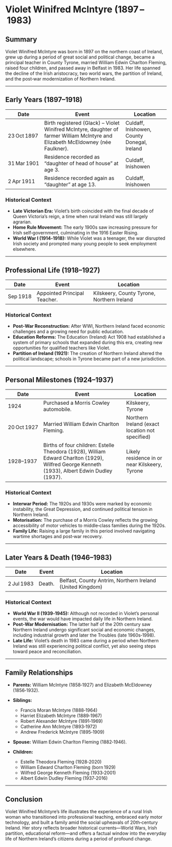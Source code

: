 # Violet Winifred McIntyre (1897 – 1983)

## Summary  
Violet Winifred McIntyre was born in 1897 on the northern coast of Ireland, grew up during a period of great social and political change, became a principal teacher in County Tyrone, married William Edwin Charlton Fleming, raised four children, and passed away in Belfast in 1983. Her life spanned the decline of the Irish aristocracy, two world wars, the partition of Ireland, and the post‑war modernization of Northern Ireland.

---

## Early Years (1897–1918)

| Date | Event | Location |
|------|-------|----------|
| 23 Oct 1897 | Birth registered (Glack) – Violet Winifred McIntyre, daughter of farmer William McIntyre and Elizabeth McEldowney (née Faulkner). | Culdaff, Inishowen, County Donegal, Ireland |
| 31 Mar 1901 | Residence recorded as “daughter of head of house” at age 3. | Culdaff, Inishowen |
| 2 Apr 1911 | Residence recorded again as “daughter” at age 13. | Culdaff, Inishowen |

### Historical Context  
- **Late Victorian Era:** Violet’s birth coincided with the final decade of Queen Victoria’s reign, a time when rural Ireland was still largely agrarian.  
- **Home Rule Movement:** The early 1900s saw increasing pressure for Irish self‑government, culminating in the 1916 Easter Rising.  
- **World War I (1914‑1918):** While Violet was a teenager, the war disrupted Irish society and prompted many young people to seek employment elsewhere.

---

## Professional Life (1918–1927)

| Date | Event | Location |
|------|-------|----------|
| Sep 1918 | Appointed Principal Teacher. | Kilskeery, County Tyrone, Northern Ireland |

### Historical Context  
- **Post‑War Reconstruction:** After WWI, Northern Ireland faced economic challenges and a growing need for public education.  
- **Education Reforms:** The Education (Ireland) Act 1908 had established a system of primary schools that expanded during this era, creating new opportunities for qualified teachers like Violet.  
- **Partition of Ireland (1921):** The creation of Northern Ireland altered the political landscape; schools in Tyrone became part of a new jurisdiction.

---

## Personal Milestones (1924–1937)

| Date | Event | Location |
|------|-------|----------|
| 1924 | Purchased a Morris Cowley automobile. | Kilskeery, Tyrone |
| 20 Oct 1927 | Married William Edwin Charlton Fleming. | Northern Ireland (exact location not specified) |
| 1928–1937 | Births of four children: Estelle Theodora (1928), William Edward Charlton (1929), Wilfred George Kenneth (1933), Albert Edwin Dudley (1937). | Likely residence in or near Kilskeery, Tyrone |

### Historical Context  
- **Interwar Period:** The 1920s and 1930s were marked by economic instability, the Great Depression, and continued political tension in Northern Ireland.  
- **Motorisation:** The purchase of a Morris Cowley reflects the growing accessibility of motor vehicles to middle‑class families during the 1920s.  
- **Family Life:** Raising a large family in this period involved navigating wartime shortages and post‑war recovery.

---

## Later Years & Death (1946–1983)

| Date | Event | Location |
|------|-------|----------|
| 2 Jul 1983 | Death. | Belfast, County Antrim, Northern Ireland (United Kingdom) |

### Historical Context  
- **World War II (1939‑1945):** Although not recorded in Violet’s personal events, the war would have impacted daily life in Northern Ireland.  
- **Post‑War Modernisation:** The latter half of the 20th century saw Northern Ireland undergo significant social and economic changes, including industrial growth and later the Troubles (late 1960s‑1998).  
- **Late Life:** Violet’s death in 1983 came during a period when Northern Ireland was still experiencing political conflict, yet also seeing steps toward peace and reconciliation.

---

## Family Relationships

- **Parents:** William McIntyre (1858‑1927) and Elizabeth McEldowney (1856‑1932).  
- **Siblings:** 
  - Francis Moran McIntyre (1888‑1964)  
  - Harriet Elizabeth McIntyre (1889‑1967)  
  - Robert Alexander McIntyre (1891‑1969)  
  - Catherine Ann McIntyre (1893‑1972)  
  - Andrew Frederick McIntyre (1895‑1909)  

- **Spouse:** William Edwin Charlton Fleming (1882‑1946).  
- **Children:**
  - Estelle Theodora Fleming (1928‑2020)  
  - William Edward Charlton Fleming (born 1929)  
  - Wilfred George Kenneth Fleming (1933‑2001)  
  - Albert Edwin Dudley Fleming (1937‑2016)

---

## Conclusion  

Violet Winifred McIntyre’s life illustrates the experience of a rural Irish woman who transitioned into professional teaching, embraced early motor technology, and built a family amid the social upheavals of 20th‑century Ireland. Her story reflects broader historical currents—World Wars, Irish partition, educational reform—and offers a factual window into the everyday life of Northern Ireland’s citizens during a period of profound change.